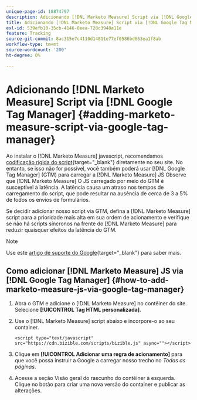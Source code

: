 ```yaml
---
unique-page-id: 18874797
description: Adicionando [!DNL Marketo Measure] Script via [!DNL Google Tag Manager] - [!DNL Marketo Measure] - Documentação do produto
title: Adicionando [!DNL Marketo Measure] Script via [!DNL Google Tag Manager]
exl-id: 539efb10-35cb-4146-8eea-728c3948a11e
feature: Tracking
source-git-commit: 8ac315e7c4110d14811e77ef0586bd663ea1f8ab
workflow-type: tm+mt
source-wordcount: '200'
ht-degree: 0%

---
```


# Adicionando [!DNL Marketo Measure] Script via [!DNL Google Tag Manager] {#adding-marketo-measure-script-via-google-tag-manager}

Ao instalar o [!DNL Marketo Measure] javascript, recomendamos [codificação rígida do script](/help/marketo-measure-tracking/setting-up-tracking/adding-marketo-measure-script.md){target="_blank"} diretamente no seu site. No entanto, se isso não for possível, você também poderá usar [!DNL Google Tag Manager] (GTM) para carregar a [!DNL Marketo Measure] JS Observe que [!DNL Marketo Measure] O JS carregado por meio do GTM é susceptível à latência. A latência causa um atraso nos tempos de carregamento do script, que pode resultar na ausência de cerca de 3 a 5% de todos os envios de formulários.

Se decidir adicionar nosso script via GTM, defina a [!DNL Marketo Measure] script para a prioridade mais alta em sua ordem de acionamento e verifique se não há scripts síncronos na frente do [!DNL Marketo Measure] para reduzir quaisquer efeitos da latência do GTM.

>[!NOTE]
>
>Use este [artigo de suporte do Google](https://support.google.com/tagmanager/answer/2772421?hl=en){target="_blank"} para saber mais.

## Como adicionar [!DNL Marketo Measure] JS via [!DNL Google Tag Manager] {#how-to-add-marketo-measure-js-via-google-tag-manager}

1. Abra o GTM e adicione o [!DNL Marketo Measure] no contêiner do site. Selecione **[!UICONTROL Tag HTML personalizada]**.

1. Use o [!DNL Marketo Measure] script abaixo e incorpore-o ao seu container.

   `<script type="text/javascript" src="https://cdn.bizible.com/scripts/bizible.js" async=""></script>`

1. Clique em **[!UICONTROL Adicionar uma regra de acionamento]** para que você possa instruir a Google a carregar nosso trecho no *Todas as páginas*.

1. Acesse a seção Visão geral do rascunho do contêiner à esquerda. Clique no botão para criar uma nova versão do container e publicar as alterações.
